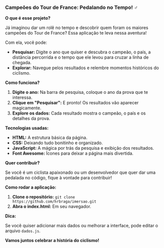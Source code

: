 ### **Campeões do Tour de France: Pedalando no Tempo! ‍♂️**

**O que é esse projeto?**

Já imaginou dar um rolê no tempo e descobrir quem foram os maiores campeões do Tour de France? Essa aplicação te leva nessa aventura! ️

Com ela, você pode:

* **Pesquisar:** Digite o ano que quiser e descubra o campeão, o país, a distância percorrida e o tempo que ele levou para cruzar a linha de chegada.
* **Explorar:** Navegue pelos resultados e relembre momentos históricos do ciclismo.

**Como funciona?**

1. **Digite o ano:** Na barra de pesquisa, coloque o ano da prova que te interessa.
2. **Clique em "Pesquisar":** E pronto! Os resultados vão aparecer magicamente.
3. **Explore os dados:** Cada resultado mostra o campeão, o país e os detalhes da prova.

**Tecnologias usadas:**

* **HTML:** A estrutura básica da página.
* **CSS:** Deixando tudo bonitinho e organizado.
* **JavaScript:** A mágica por trás da pesquisa e exibição dos resultados.
* **Font Awesome:** Ícones para deixar a página mais divertida.

**Quer contribuir?**

Se você é um ciclista apaixonado ou um desenvolvedor que quer dar uma pedalada no código, fique à vontade para contribuir! ️

**Como rodar a aplicação:**

1. **Clone o repositório:** `git clone https://github.com/hrbraga/imersao.git`
2. **Abra o index.html:** Em seu navegador.

**Dica:**

Se você quiser adicionar mais dados ou melhorar a interface, pode editar o arquivo `dados.js`.

**Vamos juntos celebrar a história do ciclismo!** 